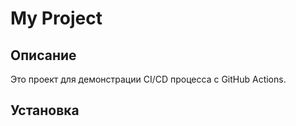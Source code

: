 # My Project
## Описание
Это проект для демонстрации CI/CD процесса с GitHub Actions.

## Установка
